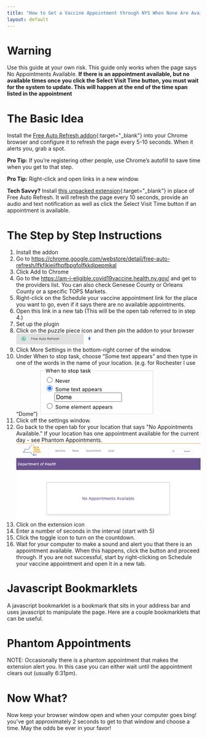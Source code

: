 ```yaml
---
title: "How to Get a Vaccine Appointment through NYS When None Are Available"
layout: default
---
```

# Warning
Use this  guide at your own risk. This guide only works when the page says No Appointments Available. **If there is an appointment available, but no available times once you click the Select Visit Time button, you must wait for the system to update. This will happen at the end of the time span listed in the appointment**


# The Basic Idea
Install the [Free Auto Refresh addon](https://www.google.com/url?q=https://chrome.google.com/webstore/detail/free-auto-refresh/lfkfikiejjfhpfbpgfolfkkdjpepmkal&sa=D&source=editors&ust=1614361008096000&usg=AOvVaw2UONjt4MFQvNQjAEVcWyvc){:target="_blank"} into your Chrome browser and configure it to refresh the page every 5-10 seconds. When it alerts you, grab a spot.

**Pro Tip:** If you’re registering other people, use Chrome’s autofill to save time when you get to that step.

**Pro Tip:** Right-click and open links in a new window.

**Tech Savvy?** Install [this unpacked extension](https://github.com/loganrath/C19Magic){:target="_blank"} in place of Free Auto Refresh. It will refresh the page every 10 seconds, provide an audio and text notification as well as click the Select Visit Time button if an appointment is available.

# The Step by Step Instructions
1. Install the addon
  1. Go to https://chrome.google.com/webstore/detail/free-auto-refresh/lfkfikiejjfhpfbpgfolfkkdjpepmkal
  2. Click Add to Chrome
2. Go to the https://am-i-eligible.covid19vaccine.health.ny.gov/  and get to the providers list. You can also check Genesee County or Orleans County or a specific TOPS Markets.
  1. Right-click on the Schedule your vaccine appointment link for the place you want to go, even if it says there are no available appointments.
  2. Open this link in a new tab  (This will be the open tab referred to in step 4.)
3. Set up the plugin
  1. Click on the puzzle piece icon and then pin the addon to your browser
  ![Screenshot showing plugin](/assets/images/how-far.png)
  2. Click More Settings in the bottom-right corner of the window.
  3. Under When to stop task, choose “Some text appears” and then type in one of the words in the name of your location. (e.g. for Rochester I use “Dome”)
  ![Screenshot showing plugin](/assets/images/how-sometext.png)
  4. Click off the settings window.
4. Go back to the open tab for your location that says "No Appointments Available." If your location has one appointment available for the current day - see Phantom Appointments.
![Screenshot showing plugin](/assets/images/how-naa.png)
5. Click on the extension icon
6. Enter a number of seconds in the interval (start with 5)
7. Click the toggle icon to turn on the countdown.
8. Wait for your computer to make a sound and alert you that there is an appointment available. When this happens, click the button and proceed through. If you are not successful, start by right-clicking on Schedule your vaccine appointment and open it in a new tab.

# Javascript Bookmarklets
A javascript bookmarklet is a bookmark that sits in your address bar and uses javascript to manipulate the page. Here are a couple bookmarklets that can be useful.

# Phantom Appointments
NOTE: Occasionally there is a phantom appointment that makes the extension alert you. In this case you can either wait until the appointment clears out (usually 6:31pm).

# Now What?
Now keep your browser window open and when your computer goes bing! you've got approximately 2 seconds to get to that window and choose a time. May the odds be ever in your favor!
